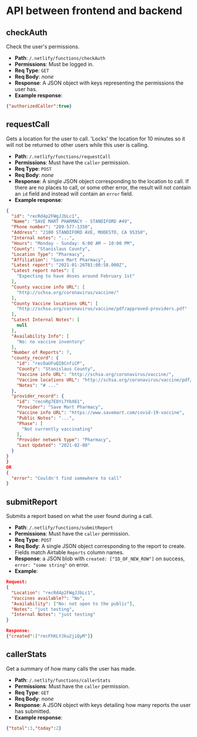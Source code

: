 # API between frontend and backend

## checkAuth

Check the user's permissions.


- **Path**: `/.netlify/functions/checkAuth`
- **Permissions**: Must be logged in.
- **Req Type**: `GET`
- **Req Body**: _none_
- **Response**: A JSON object with keys representing the permissions the user has.
- **Example response**:
```json
{"authorizedCaller":true}
```


## requestCall

Gets a location for the user to call. 'Locks' the location for 10 minutes so it will not be returned to other users while this user is calling.

- **Path**: `/.netlify/functions/requestCall`
- **Permissions**: Must have the `caller` permission.
- **Req Type**: `POST`
- **Req Body**: _none_
- **Response**: A single JSON object corresponding to the location to call. If there are no places to call, or some other error, the result will not contain an `id` field and instead will contain an `error` field.
- **Example response**:
```json
{
  "id": "recRd4p2FWgJJbLc1",
  "Name": "SAVE MART PHARMACY - STANDIFORD #49",
  "Phone number": "209-577-1350",
  "Address": "2100 STANDIFORD AVE, MODESTO, CA 95350",
  "Internal notes": "...",
  "Hours": "Monday - Sunday: 6:00 AM – 10:00 PM",
  "County": "Stanislaus County",
  "Location Type": "Pharmacy",
  "Affiliation": "Save Mart Pharmacy",
  "Latest report": "2021-01-26T01:00:58.000Z",
  "Latest report notes": [
    "Expecting to have doses around February 1st"
  ],
  "County vaccine info URL": [
    "http://schsa.org/coronavirus/vaccine/"
  ],
  "County Vaccine locations URL": [
    "http://schsa.org/coronavirus/vaccine/pdf/approved-providers.pdf"
  ],
  "Latest Internal Notes": [
    null
  ],
  "Availability Info": [
    "No: no vaccine inventory"
  ],
  "Number of Reports": 7,
  "county_record": {
    "id": "recOaUFuQI8CnfiCP",
    "County": "Stanislaus County",
    "Vaccine info URL": "http://schsa.org/coronavirus/vaccine/",
    "Vaccine locations URL": "http://schsa.org/coronavirus/vaccine/pdf/approved-providers.pdf",
    "Notes": "# ..."
  },
  "provider_record": {
    "id": "recnRg7E8Yi7YbX61",
    "Provider": "Save Mart Pharmacy",
    "Vaccine info URL": "https://www.savemart.com/covid-19-vaccine",
    "Public Notes": "...",
    "Phase": [
      "Not currently vaccinating"
    ],
    "Provider network type": "Pharmacy",
    "Last Updated": "2021-02-08"
  }
}
}
OR
{
  "error": "Couldn't find somewhere to call"
}
```

## submitReport

Submits a report based on what the user found during a call.

- **Path**: `/.netlify/functions/submitReport`
- **Permissions**: Must have the `caller` permission.
- **Req Type**: `POST`
- **Req Body**: A single JSON object corresponding to the report to create. Fields match Airtable `Reports` column names.
- **Response**: a JSON blob with `created: ["ID_OF_NEW_ROW"]` on success, `error: "some string"` on error.
- **Example**:
```json
Request:
{
  "Location": "recRd4p2FWgJJbLc1",
  "Vaccines available?": "No",
  "Availability": ["No: not open to the public"],
  "Notes": "just testing",
  "Internal Notes": "just testing"
}

Response:
{"created":["recFhKLYJku2jiQyM"]}
```

## callerStats

Get a summary of how many calls the user has made.

- **Path**: `/.netlify/functions/callerStats`
- **Permissions**: Must have the `caller` permission.
- **Req Type**: `GET`
- **Req Body**: _none_
- **Response**: A JSON object with keys detailing how many reports the user has submitted.
- **Example response**:
```json
{"total":3,"today":2}
```
